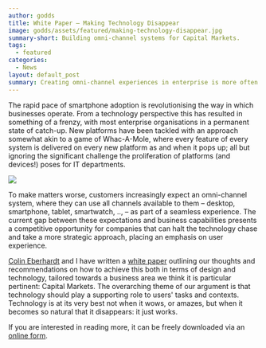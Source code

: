 ```yaml
---
author: godds
title: White Paper – Making Technology Disappear
image: godds/assets/featured/making-technology-disappear.jpg
summary-short: Building omni-channel systems for Capital Markets.
tags:
  - featured
categories:
  - News
layout: default_post
summary: Creating omni-channel experiences in enterprise is more often than not a challenge in terms of strategy and mindset rather than technology. This white paper outlines a twinned design and technical approach that ensures focus is squarely on users and the contexts within they use a system.
---
```


The rapid pace of smartphone adoption is revolutionising the way in which businesses operate.  From a technology perspective this has resulted in something of a frenzy, with most enterprise organisations in a permanent state of catch-up.  New platforms have been tackled with an approach somewhat akin to a game of Whac-A-Mole, where every feature of every system is delivered on every new platform as and when it pops up; all but ignoring the significant challenge the proliferation of platforms (and devices!) poses for IT departments.

<a href="http://info.scottlogic.com/building-omni-channel-systems-capital-markets">
<img src="{{ site.github.url }}/godds/assets/making-technology-disappear.jpg" />
</a>

To make matters worse, customers increasingly expect an omni-channel system, where they can use all channels available to them – desktop, smartphone, tablet, smartwatch, .., – as part of a seamless experience.  The current gap between these expectations and business capabilities presents a competitive opportunity for companies that can halt the technology chase and take a more strategic approach, placing an emphasis on user experience.

[Colin Eberhardt](http://blog.scottlogic.com/ceberhardt) and I have written a [white paper](http://info.scottlogic.com/building-omni-channel-systems-capital-markets) outlining our thoughts and recommendations on how to achieve this both in terms of design and technology, tailored towards a business area we think it is particular pertinent: Capital Markets.  The overarching theme of our argument is that technology should play a supporting role to users' tasks and contexts.  Technology is at its very best not when it wows, or amazes, but when it becomes so natural that it disappears: it just works.

If you are interested in reading more, it can be freely downloaded via an [online form](http://info.scottlogic.com/building-omni-channel-systems-capital-markets).
